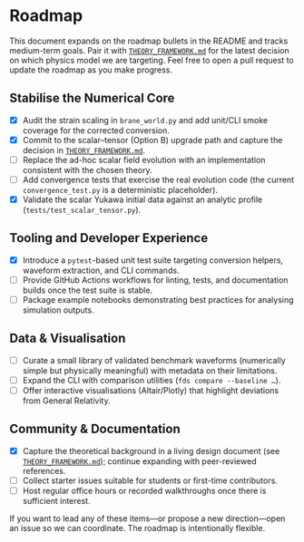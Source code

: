# Roadmap

This document expands on the roadmap bullets in the README and tracks medium-term goals. Pair it with [`THEORY_FRAMEWORK.md`](THEORY_FRAMEWORK.md) for the latest decision on which physics model we are targeting. Feel free to open a pull request to update the roadmap as you make progress.

## Stabilise the Numerical Core

- [x] Audit the strain scaling in `brane_world.py` and add unit/CLI smoke coverage for the corrected conversion.
- [x] Commit to the scalar–tensor (Option B) upgrade path and capture the decision in [`THEORY_FRAMEWORK.md`](THEORY_FRAMEWORK.md).
- [ ] Replace the ad-hoc scalar field evolution with an implementation consistent with the chosen theory.
- [ ] Add convergence tests that exercise the real evolution code (the current `convergence_test.py` is a deterministic placeholder).
- [x] Validate the scalar Yukawa initial data against an analytic profile (`tests/test_scalar_tensor.py`).

## Tooling and Developer Experience

- [x] Introduce a `pytest`-based unit test suite targeting conversion helpers, waveform extraction, and CLI commands.
- [ ] Provide GitHub Actions workflows for linting, tests, and documentation builds once the test suite is stable.
- [ ] Package example notebooks demonstrating best practices for analysing simulation outputs.

## Data & Visualisation

- [ ] Curate a small library of validated benchmark waveforms (numerically simple but physically meaningful) with metadata on their limitations.
- [ ] Expand the CLI with comparison utilities (`fds compare --baseline …`).
- [ ] Offer interactive visualisations (Altair/Plotly) that highlight deviations from General Relativity.

## Community & Documentation

- [x] Capture the theoretical background in a living design document (see [`THEORY_FRAMEWORK.md`](THEORY_FRAMEWORK.md)); continue expanding with peer-reviewed references.
- [ ] Collect starter issues suitable for students or first-time contributors.
- [ ] Host regular office hours or recorded walkthroughs once there is sufficient interest.

If you want to lead any of these items—or propose a new direction—open an issue so we can coordinate. The roadmap is intentionally flexible.
